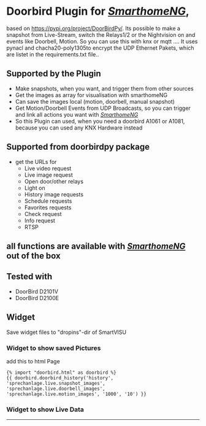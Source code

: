 # Doorbird Plugin for *[SmarthomeNG](https://www.smarthomeng.de)*, 
based on https://pypi.org/project/DoorBirdPy/.
Its possible to make a snapshot from Live-Stream, switch the Relays1/2 or the Nightvision on and events like 
Doorbell, Motion.
So you can use this with knx or mqtt ....
It uses pynacl and chacha20-poly1305to encrypt the UDP Ethernet Pakets, which are listet in the requirements.txt file..

## Supported by the Plugin
* Make snapshots, when you want, and trigger them from other sources
* Get the images as array for visualisation with smarthomeNG
* Can save the images local (motion, doorbell, manual snapshot) 
* Get Motion/Doorbell Events from UDP Broadcasts, so you can trigger and link all actions you want with *[SmarthomeNG](https://www.smarthomeng.de)*
* So this Plugin can used, when you need a doorbird A1061 or A1081, because you can used any KNX Hardware instead

## Supported from doorbirdpy package
* get the URLs for
  * Live video request
  * Live image request
  * Open door/other relays
  * Light on
  * History image requests
  * Schedule requests
  * Favorites requests
  * Check request
  * Info request
  * RTSP

## all functions are available with *[SmarthomeNG](https://www.smarthomeng.de)* out of the box
## Tested with 
 * DoorBird D2101V
 * DoorBird D2100E


## Widget
Save widget files to "dropins"-dir of SmartVISU
		
### Widget to show saved Pictures
add this to html Page
```
{% import "doorbird.html" as doorbird %}
{{ doorbird.doorbird_history('history', 'sprechanlage.live.snapshot_images', 'sprechanlage.live.doorbell_images', 'sprechanlage.live.motion_images', '1000', '10') }}
```		
### Widget to show Live Data
---
